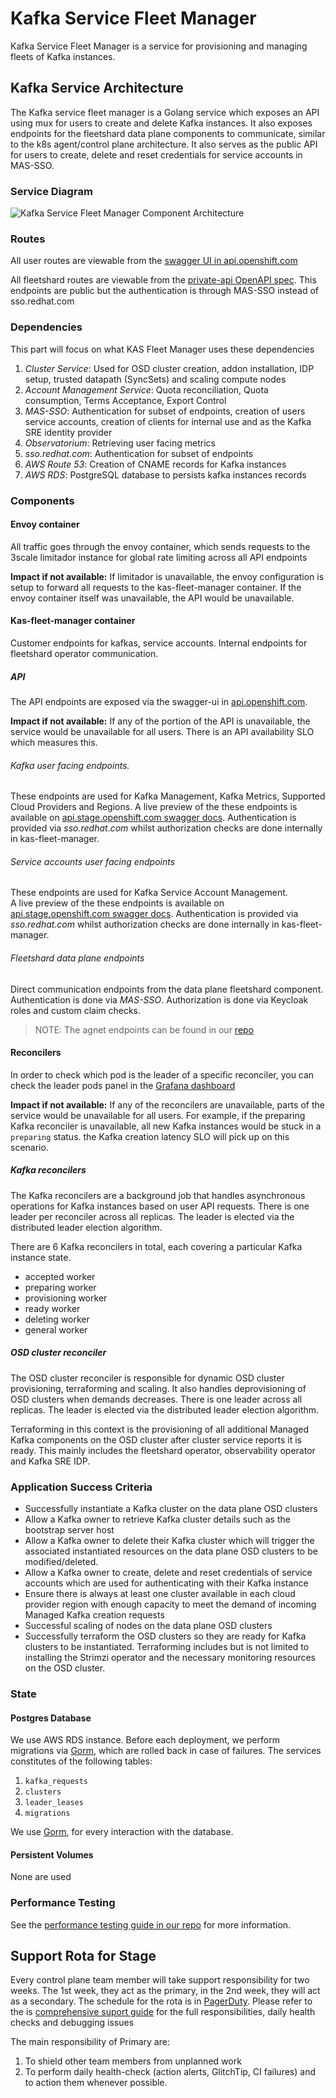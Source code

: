 # Kafka Service Fleet Manager

Kafka Service Fleet Manager is a service for provisioning and managing fleets of Kafka instances. 


## Kafka Service Architecture
The Kafka service fleet manager is a Golang service which exposes an API using mux for users to create and delete Kafka instances. It also exposes endpoints for the fleetshard data plane components to communicate, similar to the k8s agent/control plane architecture. It also serves as the public API for users to create, delete and reset credentials for service accounts in MAS-SSO.

### Service Diagram
![Kafka Service Fleet Manager Component Architecture](https://gitlab.cee.redhat.com/service/kas-fleet-manager/-/raw/main/docs/images/kas-fleet-manager-component-architecture.png)

### Routes
All user routes are viewable from the [swagger UI in api.openshift.com](https://api.openshift.com/?urls.primaryName=kafka%20service%20fleet%20manager%20service)

All fleetshard routes are viewable from the [private-api OpenAPI spec](https://gitlab.cee.redhat.com/service/kas-fleet-manager/-/blob/main/openapi/kas-fleet-manager-private.yaml). This endpoints are public but the authentication is through MAS-SSO instead of sso.redhat.com
### Dependencies

This part will focus on what KAS Fleet Manager uses these dependencies
1. *Cluster Service*: 
   Used for OSD cluster creation, addon installation, IDP setup, trusted datapath (SyncSets) and scaling compute nodes
2. *Account Management Service*: 
   Quota reconciliation, Quota consumption, Terms Acceptance, Export Control
3. *MAS-SSO*: 
   Authentication for subset of endpoints, creation of users service accounts, creation of clients for internal use and as the Kafka SRE identity provider
4. *Observatorium*: 
   Retrieving user facing metrics
5. *sso.redhat.com*:
   Authentication for subset of endpoints
6. *AWS Route 53*:
   Creation of CNAME records for Kafka instances
7. *AWS RDS*:
   PostgreSQL database to persists kafka instances records    



### Components 
#### Envoy container
All traffic goes through the envoy container, which sends requests to the 3scale limitador instance for global rate limiting across all API endpoints

**Impact if not available:**
If limitador is unavailable, the envoy configuration is setup to forward all requests to the kas-fleet-manager container. If the envoy container itself was unavailable, the API would be unavailable.

#### Kas-fleet-manager container
Customer endpoints for kafkas, service accounts. Internal endpoints for fleetshard operator communication. 

##### API
The API endpoints are exposed via the swagger-ui in [api.openshift.com](https://api.openshift.com/?urls.primaryName=kafka%20service%20fleet%20manager%20service).

**Impact if not available:**
If any of the portion of the API is unavailable, the service would be unavailable for all users. There is an API availability SLO which measures this.

###### Kafka user facing endpoints. 

These endpoints are used for Kafka Management, Kafka Metrics, Supported Cloud Providers and Regions. 
A live preview of the these endpoints is available on [api.stage.openshift.com swagger docs](https://api.openshift.com/?urls.primaryName=kafka%20service%20fleet%20manager%20service).
Authentication is provided via *sso.redhat.com* whilst authorization checks are done internally in kas-fleet-manager.

###### Service accounts user facing endpoints

These endpoints are used for Kafka Service Account Management.  
A live preview of the these endpoints is available on [api.stage.openshift.com swagger docs](https://api.openshift.com/?urls.primaryName=kafka%20service%20fleet%20manager%20service).
Authentication is provided via *sso.redhat.com* whilst authorization checks are done internally in kas-fleet-manager.

###### Fleetshard data plane endpoints

Direct communication endpoints from the data plane fleetshard component. 
Authentication is done via *MAS-SSO*. Authorization is done via Keycloak roles and custom claim checks. 
>NOTE: The agnet endpoints can be found in our [repo](https://gitlab.cee.redhat.com/service/kas-fleet-manager/-/blob/main/openapi/kas-fleet-manager-private.yaml) 

#### Reconcilers
In order to check which pod is the leader of a specific reconciler, you can check the leader pods panel in the [Grafana dashboard](https://grafana.app-sre.devshift.net/d/z1CmsruDn/kas-fleet-manager-metrics?orgId=1&var-datasource=app-sre-prod-04-prometheus&var-consoleurl=https:%2F%2Fconsole-openshift-console.apps.app-sre-prod-04.i5h0.p1.openshiftapps.com)

**Impact if not available:**
If any of the reconcilers are unavailable, parts of the service would be unavailable for all users. For example, if the preparing Kafka reconciler is unavailable, all new Kafka instances would be stuck in a `preparing` status. the Kafka creation latency SLO will pick up on this scenario.
##### Kafka reconcilers

The Kafka reconcilers are a background job that handles asynchronous operations for Kafka instances based on user API requests.
There is one leader per reconciler across all replicas. The leader is elected via the distributed leader election algorithm. 

There are 6 Kafka reconcilers in total, each covering a particular Kafka instance state.
- accepted worker
- preparing worker
- provisioning worker
- ready worker
- deleting worker
- general worker

##### OSD cluster reconciler
The OSD cluster reconciler is responsible for dynamic OSD cluster provisioning, terraforming and scaling. 
It also handles deprovisioning of OSD clusters when demands decreases.
There is one leader across all replicas. The leader is elected via the distributed leader election algorithm. 

Terraforming in this context is the provisioning of all additional Managed Kafka components on the OSD cluster after cluster service reports it is ready. This mainly includes the fleetshard operator, observability operator and Kafka SRE IDP.

### Application Success Criteria
- Successfully instantiate a Kafka cluster on the data plane OSD clusters
- Allow a Kafka owner to retrieve Kafka cluster details such as the bootstrap server host
- Allow a Kafka owner to delete their Kafka cluster which will trigger the associated instantiated resources on the data plane OSD clusters to be modified/deleted.
- Allow a Kafka owner to create, delete and reset credentials of service accounts which are used for authenticating with their Kafka instance
- Ensure there is always at least one cluster available in each cloud provider region with enough capacity to meet the demand of incoming Managed Kafka creation requests
- Successful scaling of nodes on the data plane OSD clusters
- Successfully terraform the OSD clusters so they are ready for Kafka clusters to be instantiated. Terraforming includes but is not limited to installing the Strimzi operator and the necessary monitoring resources on the OSD cluster.

### State
#### Postgres Database 
We use AWS RDS instance. Before each deployment, we perform migrations via [Gorm](https://gorm.io/), which are rolled back in case of failures. 
The services constitutes of the following tables:
1. `kafka_requests`
2. `clusters`
3. `leader_leases`
4. `migrations`

We use [Gorm](https://gorm.io/), for every interaction with the database.

#### Persistent Volumes
None are used
### Performance Testing

See the [performance testing guide in our repo](https://gitlab.cee.redhat.com/service/kas-fleet-manager/-/blob/main/test/performance/README.md) for more information.

## Support Rota for Stage

Every control plane team member will take support responsibility for two weeks. The 1st week, they act as the primary, in the 2nd week, they will act as a secondary. The schedule for the rota is in [PagerDuty](https://redhat.pagerduty.com/teams/P7FY0UF). Please refer to the is [comprehensive suport guide](https://docs.google.com/document/d/1xklhSgyWZKcxv2_PV2KIhreIpAtnGnoXS-3D_nXs6xA/edit#) for the full responsibilities, daily health checks and debugging issues

The main responsibility of Primary are: 
1. To shield other team members from unplanned work
2. To perform daily health-check (action alerts, GlitchTip, CI failures) and to action them whenever possible.
